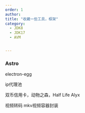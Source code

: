 ```yaml
---
order: 1
author: 
title: "收藏一些工具，框架"
category:
  - JDK8
  - JDK17
  - AVM


---
```


### Astro

electron-egg

ip代理池

双币信用卡，动物之森，Half Life Alyx

视频转码 mkv视频容器封装